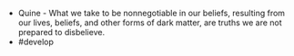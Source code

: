 - Quine - What we take to be nonnegotiable in our beliefs, resulting from our lives, beliefs, and other forms of dark matter, are truths we are not prepared to disbelieve.
- #develop

